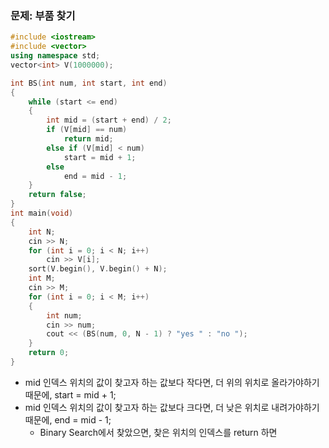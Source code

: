 ### 문제: 부품 찾기

```C++
#include <iostream>
#include <vector>
using namespace std;
vector<int> V(1000000);

int BS(int num, int start, int end)
{
    while (start <= end)
    {
        int mid = (start + end) / 2;
        if (V[mid] == num)
            return mid;
        else if (V[mid] < num)
            start = mid + 1;
        else
            end = mid - 1;
    }
    return false;
}
int main(void)
{
    int N;
    cin >> N;
    for (int i = 0; i < N; i++)
        cin >> V[i];
    sort(V.begin(), V.begin() + N);
    int M;
    cin >> M;
    for (int i = 0; i < M; i++)
    {
        int num;
        cin >> num;
        cout << (BS(num, 0, N - 1) ? "yes " : "no ");
    }
    return 0;
}
```

* mid 인덱스 위치의 값이 찾고자 하는 값보다 작다면, 더 위의 위치로 올라가야하기 때문에, start = mid + 1;
* mid 인덱스 위치의 값이 찾고자 하는 값보다 크다면, 더 낮은 위치로 내려가야하기 때문에, end = mid - 1;
    * Binary Search에서 찾았으면, 찾은 위치의 인덱스를 return 하면 
